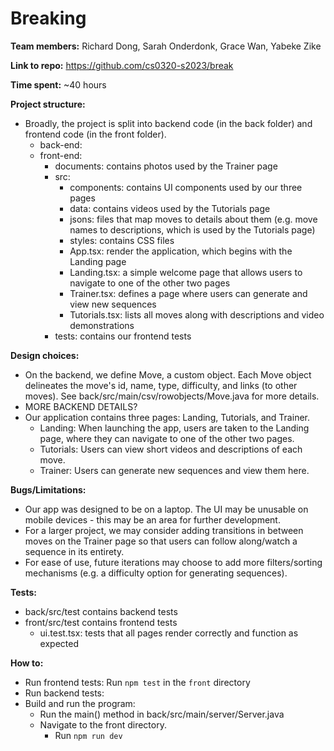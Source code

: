 # Breaking
**Team members:** Richard Dong, Sarah Onderdonk, Grace Wan, Yabeke Zike

**Link to repo:** https://github.com/cs0320-s2023/break

**Time spent:** ~40 hours

**Project structure:**
- Broadly, the project is split into backend code (in the back folder) and frontend code (in the front folder).
    - back-end:
    - front-end:
      - documents: contains photos used by the Trainer page
      - src:
        - components: contains UI components used by our three pages
        - data: contains videos used by the Tutorials page
        - jsons: files that map moves to details about them (e.g. move names to descriptions, which is used by the Tutorials page)
        - styles: contains CSS files
        - App.tsx: render the application, which begins with the Landing page
        - Landing.tsx: a simple welcome page that allows users to navigate to one of the other two pages
        - Trainer.tsx: defines a page where users can generate and view new sequences
        - Tutorials.tsx: lists all moves along with descriptions and video demonstrations
      - tests: contains our frontend tests

**Design choices:**
- On the backend, we define Move, a custom object. Each Move object delineates the move's id, name, type, difficulty, and links (to other moves). See back/src/main/csv/rowobjects/Move.java for more details.
- MORE BACKEND DETAILS?
- Our application contains three pages: Landing, Tutorials, and Trainer. 
  - Landing: When launching the app, users are taken to the Landing page, where they can navigate to one of the other two pages.
  - Tutorials: Users can view short videos and descriptions of each move.
  - Trainer: Users can generate new sequences and view them here.

**Bugs/Limitations:**
- Our app was designed to be on a laptop. The UI may be unusable on mobile devices - this may be an area for further development.
- For a larger project, we may consider adding transitions in between moves on the Trainer page so that users can follow along/watch a sequence in its entirety.
- For ease of use, future iterations may choose to add more filters/sorting mechanisms (e.g. a difficulty option for generating sequences).

**Tests:**
- back/src/test contains backend tests
- front/src/test contains frontend tests
    - ui.test.tsx: tests that all pages render correctly and function as expected

**How to:**
- Run frontend tests: Run `npm test` in the `front` directory
- Run backend tests:
- Build and run the program:
    - Run the main() method in back/src/main/server/Server.java    
    - Navigate to the front directory.
        - Run `npm run dev`